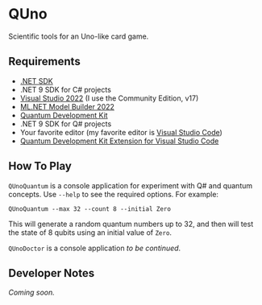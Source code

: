# QUno

Scientific tools for an Uno-like card game.

## Requirements

* [.NET SDK](https://dotnet.microsoft.com/download)
* .NET 9 SDK for C# projects
* [Visual Studio 2022](https://visualstudio.microsoft.com/) (I use the Community Edition, v17)
* [ML.NET Model Builder 2022](https://marketplace.visualstudio.com/items?itemName=MLNET.ModelBuilder2022)
* [Quantum Development Kit](https://marketplace.visualstudio.com/items?itemName=quantum.DevKit)
* .NET 9 SDK for Q# projects
* Your favorite editor (my favorite editor is [Visual Studio Code](https://code.visualstudio.com/))
* [Quantum Development Kit Extension for Visual Studio Code](https://marketplace.visualstudio.com/items?itemName=quantum.quantum-devkit-vscode)

## How To Play

`QUnoQuantum` is a console application for experiment with Q# and quantum concepts. Use `--help` to 
see the required options. For example:

```
QUnoQuantum --max 32 --count 8 --initial Zero
```

This will generate a random quantum numbers up to 32, and then will test the state 
of 8 qubits using an initial value of `Zero`.

`QUnoDoctor` is a console application _to be continued_.

## Developer Notes

_Coming soon._
